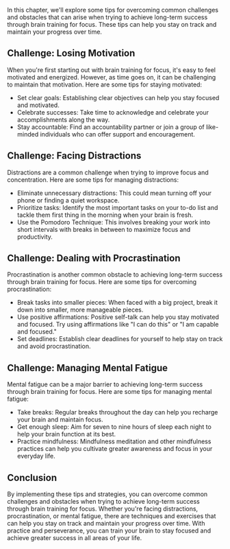 
In this chapter, we'll explore some tips for overcoming common challenges and obstacles that can arise when trying to achieve long-term success through brain training for focus. These tips can help you stay on track and maintain your progress over time.

Challenge: Losing Motivation
----------------------------

When you're first starting out with brain training for focus, it's easy to feel motivated and energized. However, as time goes on, it can be challenging to maintain that motivation. Here are some tips for staying motivated:

* Set clear goals: Establishing clear objectives can help you stay focused and motivated.
* Celebrate successes: Take time to acknowledge and celebrate your accomplishments along the way.
* Stay accountable: Find an accountability partner or join a group of like-minded individuals who can offer support and encouragement.

Challenge: Facing Distractions
------------------------------

Distractions are a common challenge when trying to improve focus and concentration. Here are some tips for managing distractions:

* Eliminate unnecessary distractions: This could mean turning off your phone or finding a quiet workspace.
* Prioritize tasks: Identify the most important tasks on your to-do list and tackle them first thing in the morning when your brain is fresh.
* Use the Pomodoro Technique: This involves breaking your work into short intervals with breaks in between to maximize focus and productivity.

Challenge: Dealing with Procrastination
---------------------------------------

Procrastination is another common obstacle to achieving long-term success through brain training for focus. Here are some tips for overcoming procrastination:

* Break tasks into smaller pieces: When faced with a big project, break it down into smaller, more manageable pieces.
* Use positive affirmations: Positive self-talk can help you stay motivated and focused. Try using affirmations like "I can do this" or "I am capable and focused."
* Set deadlines: Establish clear deadlines for yourself to help stay on track and avoid procrastination.

Challenge: Managing Mental Fatigue
----------------------------------

Mental fatigue can be a major barrier to achieving long-term success through brain training for focus. Here are some tips for managing mental fatigue:

* Take breaks: Regular breaks throughout the day can help you recharge your brain and maintain focus.
* Get enough sleep: Aim for seven to nine hours of sleep each night to help your brain function at its best.
* Practice mindfulness: Mindfulness meditation and other mindfulness practices can help you cultivate greater awareness and focus in your everyday life.

Conclusion
----------

By implementing these tips and strategies, you can overcome common challenges and obstacles when trying to achieve long-term success through brain training for focus. Whether you're facing distractions, procrastination, or mental fatigue, there are techniques and exercises that can help you stay on track and maintain your progress over time. With practice and perseverance, you can train your brain to stay focused and achieve greater success in all areas of your life.

